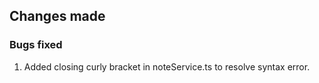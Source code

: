 ## Changes made
### Bugs fixed 
1. Added closing curly bracket in noteService.ts to resolve syntax error.